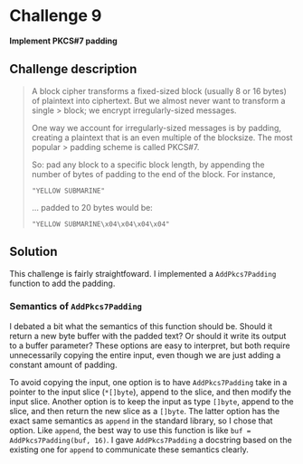 # Challenge 9

**Implement PKCS#7 padding**

## Challenge description

> A block cipher transforms a fixed-sized block (usually 8 or 16 bytes) of plaintext into ciphertext. But we almost never want to transform a single > block; we encrypt irregularly-sized messages.
> 
> One way we account for irregularly-sized messages is by padding, creating a plaintext that is an even multiple of the blocksize. The most popular > padding scheme is called PKCS#7.
> 
> So: pad any block to a specific block length, by appending the number of bytes of padding to the end of the block. For instance,
> 
> `"YELLOW SUBMARINE"`
> 
> ... padded to 20 bytes would be:
> 
> `"YELLOW SUBMARINE\x04\x04\x04\x04"`

## Solution

This challenge is fairly straightfoward. I implemented a `AddPkcs7Padding` function to add the padding.

### Semantics of `AddPkcs7Padding`

I debated a bit what the semantics of this function should be. Should it return a new byte buffer with the padded text? Or should it write its output to a buffer parameter? These options are easy to interpret, but both require unnecessarily copying the entire input, even though we are just adding a constant amount of padding.

To avoid copying the input, one option is to have `AddPkcs7Padding` take in a pointer to the input slice (`*[]byte`), append to the slice, and then modify the input slice. Another option is to keep the input as type `[]byte`, append to the slice, and then return the new slice as a `[]byte`. The latter option has the exact same semantics as `append` in the standard library, so I chose that option.
Like `append`, the best way to use this function is like `buf = AddPkcs7Padding(buf, 16)`. I gave `AddPkcs7Padding` a docstring based on the existing one for `append` to communicate these semantics clearly.
